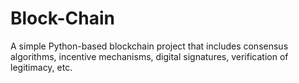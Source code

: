 # Block-Chain
A simple Python-based blockchain project that includes consensus algorithms, incentive mechanisms, digital signatures, verification of legitimacy, etc.
